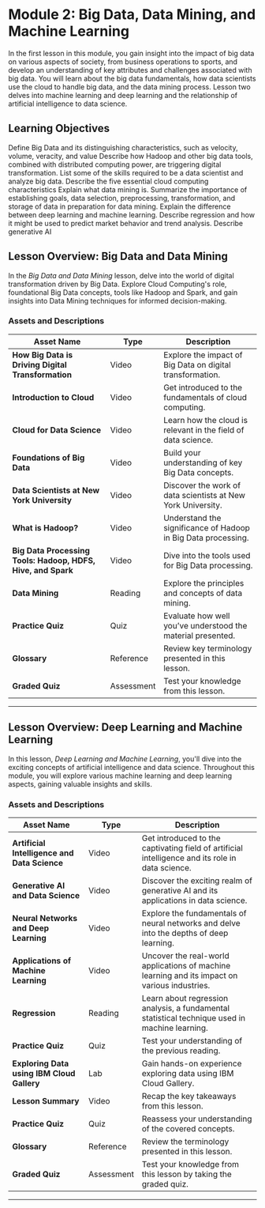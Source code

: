 # Module 2: Big Data, Data Mining, and Machine Learning

In the first lesson in this module, you gain insight into the impact of big data on various aspects of society, from business operations to sports, and develop an understanding of key attributes and challenges associated with big data. You will learn about the big data fundamentals, how data scientists use the cloud to handle big data, and the data mining process. Lesson two delves into machine learning and deep learning and the relationship of artificial intelligence to data science.
 
## Learning Objectives
Define Big Data and its distinguishing characteristics, such as velocity, volume, veracity, and value
Describe how Hadoop and other big data tools, combined with distributed computing power, are triggering digital transformation.
List some of the skills required to be a data scientist and analyze big data.
Describe the five essential cloud computing characteristics
Explain what data mining is.
Summarize the importance of establishing goals, data selection, preprocessing, transformation, and storage of data in preparation for data mining.
Explain the difference between deep learning and machine learning.
Describe regression and how it might be used to predict market behavior and trend analysis.
Describe generative AI

## Lesson Overview: Big Data and Data Mining

In the *Big Data and Data Mining* lesson, delve into the world of digital transformation driven by Big Data. Explore Cloud Computing's role, foundational Big Data concepts, tools like Hadoop and Spark, and gain insights into Data Mining techniques for informed decision-making.

### Assets and Descriptions

| Asset Name | Type | Description |
|------------|------|-------------|
| **How Big Data is Driving Digital Transformation** | Video | Explore the impact of Big Data on digital transformation. |
| **Introduction to Cloud** | Video | Get introduced to the fundamentals of cloud computing. |
| **Cloud for Data Science** | Video | Learn how the cloud is relevant in the field of data science. |
| **Foundations of Big Data** | Video | Build your understanding of key Big Data concepts. |
| **Data Scientists at New York University** | Video | Discover the work of data scientists at New York University. |
| **What is Hadoop?** | Video | Understand the significance of Hadoop in Big Data processing. |
| **Big Data Processing Tools: Hadoop, HDFS, Hive, and Spark** | Video | Dive into the tools used for Big Data processing. |
| **Data Mining** | Reading | Explore the principles and concepts of data mining. |
| **Practice Quiz** | Quiz | Evaluate how well you’ve understood the material presented. |
| **Glossary** | Reference | Review key terminology presented in this lesson. |
| **Graded Quiz** | Assessment | Test your knowledge from this lesson. |

---

## Lesson Overview: Deep Learning and Machine Learning

In this lesson, *Deep Learning and Machine Learning*, you'll dive into the exciting concepts of artificial intelligence and data science. Throughout this module, you will explore various machine learning and deep learning aspects, gaining valuable insights and skills.

### Assets and Descriptions

| Asset Name | Type | Description |
|------------|------|-------------|
| **Artificial Intelligence and Data Science** | Video | Get introduced to the captivating field of artificial intelligence and its role in data science. |
| **Generative AI and Data Science** | Video | Discover the exciting realm of generative AI and its applications in data science. |
| **Neural Networks and Deep Learning** | Video | Explore the fundamentals of neural networks and delve into the depths of deep learning. |
| **Applications of Machine Learning** | Video | Uncover the real-world applications of machine learning and its impact on various industries. |
| **Regression** | Reading | Learn about regression analysis, a fundamental statistical technique used in machine learning. |
| **Practice Quiz** | Quiz | Test your understanding of the previous reading. |
| **Exploring Data using IBM Cloud Gallery** | Lab | Gain hands-on experience exploring data using IBM Cloud Gallery. |
| **Lesson Summary** | Video | Recap the key takeaways from this lesson. |
| **Practice Quiz** | Quiz | Reassess your understanding of the covered concepts. |
| **Glossary** | Reference | Review the terminology presented in this lesson. |
| **Graded Quiz** | Assessment | Test your knowledge from this lesson by taking the graded quiz. |

---

